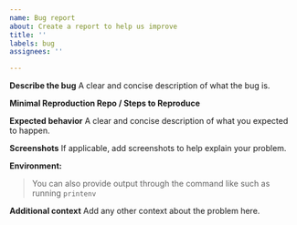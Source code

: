 ```yaml
---
name: Bug report
about: Create a report to help us improve
title: ''
labels: bug
assignees: ''

---
```


**Describe the bug**
A clear and concise description of what the bug is.

**Minimal Reproduction Repo / Steps to Reproduce**

**Expected behavior**
A clear and concise description of what you expected to happen.

**Screenshots**
If applicable, add screenshots to help explain your problem.

**Environment:**

> You can also provide output through the command like such as running `printenv` 

**Additional context**
Add any other context about the problem here.
